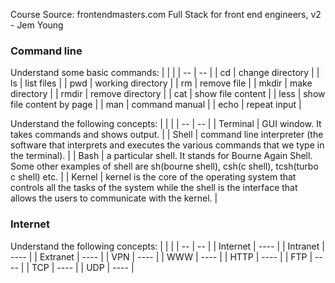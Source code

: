 Course Source:
frontendmasters.com
Full Stack for front end engineers, v2 - Jem Young

### Command line
Understand some basic commands: 
| | |
| -- | -- |
| cd | change directory |
| ls | list files |
| pwd | working directory |
| rm | remove file |
| mkdir | make directory |
| rmdir | remove directory |
| cat | show file content |
| less | show file content by page |
| man | command manual |
| echo | repeat input |

Understand the following concepts:
| | |
| -- | -- |
| Terminal | GUI window. It takes commands and shows output. |
| Shell | command line interpreter (the software that interprets and executes the various commands that we type in the terminal). |
| Bash | a particular shell. It stands for Bourne Again Shell. Some other examples of shell are sh(bourne shell), csh(c shell), tcsh(turbo c shell) etc. |
| Kernel | kernel is the core of the operating system that controls all the tasks of the system while the shell is the interface that allows the users to communicate with the kernel. |

### Internet
Understand the following concepts:
| | |
| -- | -- |
| Internet | ---- |
| Intranet | ---- |
| Extranet | ---- |
| VPN | ---- |
| WWW | ---- |
| HTTP | ---- |
| FTP | ---- |
| TCP | ---- |
| UDP | ---- |
